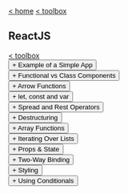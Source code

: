 <div style="display: inline-block;">
<a class="link" href="http://oclipa.github.io/">&lt; home</a>
<a class="link" href="http://oclipa.github.io/toolbox.html">&lt; toolbox</a>
</div> 

## ReactJS

<div>
<a class="link" href="http://oclipa.github.io/toolbox.html">&lt; toolbox</a>
<div class="content" style="display: none;" markdown="1">

1. Install NodeJs: 
   * [https://nodejs.org](https://nodejs.org)
2. Install create-react-app: 
   * `sudo npm install create-react-app -g`
3. Create a new app: 
   * `create-react-app [app-name] [--scripts-version version]`
   * This will create a new sub-directory of the current directory called `app-name`.
   * `--scripts-version version` is optional; if not used, the latest version of create-react-app will be used.
4. In the new app directory, start the development server: 
   * `npm start"
   * This actually calls a bespoke command defined in package.json.

</div>
</div>
<div>  
<button type="button" class="collapsible">+ Example of a Simple App</button> 
<div class="content" style="display: none;" markdown="1">

### index.js 

**(boiler-plate code generated by create-react-app)**

```jsx
import React from 'react';
import ReactDOM from 'react-dom';
import './index.css';
import App from './App';
import * as serviceWorker from './serviceWorker';

ReactDOM.render(
  <React.StrictMode>
    <App />
  </React.StrictMode>,
  document.getElementById('root')
);

// If you want your app to work offline and load faster, you can change
// unregister() to register() below. Note this comes with some pitfalls.
// Learn more about service workers: https://bit.ly/CRA-PWA
serviceWorker.unregister();

```

### App.js 

**(created from template generated by create-react-app)**

```jsx
// imports ////////////////////////////////////////////////////

import React, { Component } from 'react';
import ReactDOM from 'react-dom';
import './App.css';
import Calculator from './Calculator/Calculator.js';

// App class //////////////////////////////////////////////////

class App extends Component {
  
  // application state ////////////////////////////////////////

  state = {
    algName: 'None',
    val1: 0,
    val2: 0
  };
  
  // event handlers and functions /////////////////////////////

  val1ChangedHandler = ( event ) => {
    this.setState( 
        {
          algName: "None",
          val1: event.target.value
        } 
      );
  };

  val2ChangedHandler = ( event ) => {
    this.setState( 
        {
          algName: "None",
          val2: event.target.value
        } 
      );
  };
  
  doCalculationHandler = ( event ) => {
    this.setState( 
        {
          algName: event.target.value
        } 
      );
  };

  // render ////////////////////////////////////////////////////

  render() {
    // local style /////////////////////////////////////////////
    const style = {
      backgroundColor: 'green',
      color: 'white',
      font: 'inherit',
      border: '1px solid blue',
      padding: '8px',
      cursor: 'pointer'
    };
    
    let a = this.state.algName;
    let v1 = this.state.val1;
    let v2 = this.state.val2;

    let calc = (<Calculator algName={a} val1={v1} val2={v2} />);

    return (
      <div className="App"> {/* required */} 
        <div className="inputs">
            <input type="text" 
                    onChange={(event) => 
                                this.val1ChangedHandler(event)} 
                    value={v1} />
            
            <input type="text" 
                    onChange={(event) => 
                                this.val2ChangedHandler(event)} 
                    value={v2} />
            
            <div className = "buttons">
              <button style={style} 
                      onClick={(event) => 
                                this.doCalculationHandler(event)}
                      value="add">Add</button>
              <button style={style} 
                      onClick={(event) => 
                                this.doCalculationHandler(event)}
                      value="subtract">Subtract</button>
            </div>
        </div>
        <div className="output">
          {calc}
        </div>
      </div>
    );
  }
}

export default App;
```

### Calculator/Calculator.js

**(created manually)**

```jsx
import React from 'react';
import './Calculator.css';

const calculator = (props) => {
    
    const algName = props.algName;
    const val1 = parseFloat(props.val1);
    const val2 = parseFloat(props.val2);
    
    let result = 0;
    
    if (algName === 'add') {
      result = val1 + val2;
    }
    else if (algName === 'subtract') {
      result = val1 - val2;
    }
    else if (algName === 'None') {
      return <span></span>
    }
    
    return (
        <span>Result = {result}</span>
    )
};

export default calculator;
```
</div>
</div>
<div>
<button type="button" class="collapsible">+ Functional vs Class Components</button>   
<div class="content" style="display: none;" markdown="1">

### Functional Component

```jsx
// ES5
function Welcome(props) {
  return <h1>Hello, {props.name}</h1>;
}

// ES6
const Welcome = (props) => {
  return <h1>Hello, {props.name}</h1>;
}
```

Pros:

* Functional components are generally considered easier to read and test.
* Code tends to be smaller.
* It is easier to separate container and presentational components.
* There may be a performance boost in future React versions.

Cons:

* You cannot call setState() in a functional component.
   * As of React 16.8, you can use useState() but this only allows you to overwrite the state, rather than merging updates into the existing state.
* You cannot use lifecycle hooks in a functional component.
   * As of React 16.8, you can use useEffect() however this is not as fine-grained as lifecycle hooks.
   * useEffect() allows you to perform an action after render() has been called.

### Class Component

```jsx
class Welcome extends React.Component {
  render() {
    return <h1>Hello, {this.props.name}</h1>;
  }
}
```
* As a general of thumb, class components are preferred if you need fine-grained control of state, or of actions performed outside of render().

</div>
</div>
<div>
<button type="button" class="collapsible">+ Arrow Functions</button>   
<div class="content" style="display: none;" markdown="1">

* See: https://medium.com/@jacobworrel/es6-arrow-functions-what-not-to-do-c28c96b4f396
* See lecture 14

</div>
</div>
<div>
<button type="button" class="collapsible">+ let, const and var</button>   
<div class="content" style="display: none;" markdown="1">

* See lecture 13
</div>
</div>
<div>
<button type="button" class="collapsible">+ Spread and Rest Operators</button>   
<div class="content" style="display: none;" markdown="1">

* See lecture 18
</div>
</div>
<div>
<button type="button" class="collapsible">+ Destructuring</button>   
<div class="content" style="display: none;" markdown="1">

* See lecture 19
</div>
</div>
<div>
<button type="button" class="collapsible">+ Array Functions</button>   
<div class="content" style="display: none;" markdown="1">

* map()  => https://developer.mozilla.org/en-US/docs/Web/JavaScript/Reference/Global_Objects/Array/map
* find()  => https://developer.mozilla.org/en-US/docs/Web/JavaScript/Reference/Global_Objects/Array/find
* findIndex()  => https://developer.mozilla.org/en-US/docs/Web/JavaScript/Reference/Global_Objects/Array/findIndex
* filter()  => https://developer.mozilla.org/en-US/docs/Web/JavaScript/Reference/Global_Objects/Array/filter
* reduce()  => https://developer.mozilla.org/en-US/docs/Web/JavaScript/Reference/Global_Objects/Array/Reduce?v=b
* concat()  => https://developer.mozilla.org/en-US/docs/Web/JavaScript/Reference/Global_Objects/Array/concat?v=b
* slice()  => https://developer.mozilla.org/en-US/docs/Web/JavaScript/Reference/Global_Objects/Array/slice
* splice()  => https://developer.mozilla.org/en-US/docs/Web/JavaScript/Reference/Global_Objects/Array/splice

</div>
</div>
<div>
<button type="button" class="collapsible">+ Iterating Over Lists</button>   
<div class="content" style="display: none;" markdown="1">

* map()
* Spread Operator

</div>
</div>
<div>
<button type="button" class="collapsible">+ Props & State</button>   
<div class="content" style="display: none;" markdown="1">

* props
* setState()
* useState() - see lecture 44
</div>
</div>
<div>
<button type="button" class="collapsible">+ Two-Way Binding</button>   
<div class="content" style="display: none;" markdown="1">

* See lecture 47
</div>
</div>
<div>
<button type="button" class="collapsible">+ Styling</button>   
<div class="content" style="display: none;" markdown="1">

* Inline - lecture 49
* Stylesheets - lecture 48
* Dynamic - lecture 66 and 67
* Radium - lecture 68 and 69
   * `npm install radium`
* styled-components - lecture 70, 71 and 72
   * https://styled-components.com/
   * `npm install styled-components`
   * `import styled from 'styled-components'`
   * ```const Button = styled.button`[css]` ```
      * tagged template literals: https://developer.mozilla.org/en-US/docs/Web/JavaScript/Reference/Template_literals#Tagged_templates 
   * All styled methods return a React component
* CSS modules
   * See lecture 73, 74 and 75
   * Also: https://stackoverflow.com/questions/50234890/how-to-use-css-modules-with-create-react-app
</div>
</div>
<div>
<button type="button" class="collapsible">+ Using Conditionals</button>   
<div class="content" style="display: none;" markdown="1">
  
* See lecture 53
</div>
</div>






<script type="text/javascript">

    function loadCSS(filename){ 

       var file = document.createElement("link");
       file.setAttribute("rel", "stylesheet");
       file.setAttribute("type", "text/css");
       file.setAttribute("href", filename);
       document.head.appendChild(file);
    }

   //just call a function to load your CSS
   //this path should be relative your HTML location
   loadCSS("collapse.css");

    var coll = document.getElementsByClassName("collapsible");
    var i;

    for (i = 0; i < coll.length; i++) {
      coll[i].addEventListener("click", function() {
        this.classList.toggle("active");
        var content = this.nextElementSibling;
        if (content.style.display === "block") {
          content.style.display = "none";
        } else {
          content.style.display = "block";
        }
      });
    }

</script>
